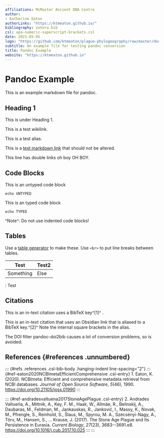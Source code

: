 ```yaml
---
affiliations: McMaster Ancient DNA Centre
author:
- Katherine Eaton
authorLinks: "https://ktmeaton.github.io/"
bibliography: zotero.bib
csl: apa-numeric-superscript-brackets.csl
date: 2021-05-05
logo: "https://github.com/ktmeaton/plague-phylogeography/raw/master/docs/images/thumbnail_DHSI2020.png"
subtitle: An example file for testing pandoc conversion
title: Pandoc Example
website: "https://ktmeaton.github.io"
---
```


# Pandoc Example

This is an example markdown file for pandoc.

## Heading 1

This is under Heading 1.

This is a test wikilink.

This is a test alias.

This is a [test markdown link](path) that should not be altered.

This line has double links oh boy OH BOY.

## Code Blocks

This is an untyped code block

    echo UNTYPED

This is an typed code block

``` {.bash}
echo TYPED
```

^Note^: Do not use indented code blocks!

## Tables

Use a [table generator](https://www.tablesgenerator.com/html_tables#) to
make these. Use `<br>` to put line breaks between tables.

| Test      | Test2 |
|-----------|-------|
| Something | Else  |

: Test

## Citations

This is an in-text citation uses a BibTeX key^\[1\]^ .

This is an in-text citation that uses an Obsidian link that is aliased
to a BibTeX key.^\[2\]^ Note the internal square brackets in the alias.

The DOI filter pandoc-doi2bib causes a lot of conversion problems, so is
avoided.

## References {#references .unnumbered}

::: {#refs .references .csl-bib-body .hanging-indent line-spacing="2"}
::: {#ref-eaton2020NCBImetaEfficientComprehensive .csl-entry}
1\. Eaton, K. (2020). NCBImeta: Efficient and comprehensive metadata
retrieval from NCBI databases. *Journal of Open Source Software*,
*5*(46), 1990. <https://doi.org/10.21105/joss.01990>
:::

::: {#ref-andradesvaltuena2017StoneAgePlague .csl-entry}
2\. Andrades Valtueña, A., Mittnik, A., Key, F. M., Haak, W., Allmäe,
R., Belinskij, A., Daubaras, M., Feldman, M., Jankauskas, R., Janković,
I., Massy, K., Novak, M., Pfrengle, S., Reinhold, S., Šlaus, M., Spyrou,
M. A., Szécsényi-Nagy, A., Tõrv, M., Hansen, S., ... Krause, J. (2017).
The Stone Age Plague and Its Persistence in Eurasia. *Current Biology*,
*27*(23), 3683--3691.e8. <https://doi.org/10.1016/j.cub.2017.10.025>
:::
:::
